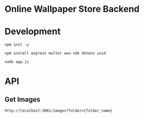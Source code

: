 # Online Wallpaper Store Backend

# Development

```
npm init -y

npm install express multer aws-sdk dotenv uuid
```

```
node app.js
```

# API

## Get Images

```
http://localhost:3001/images?folder={folder_name}
```
